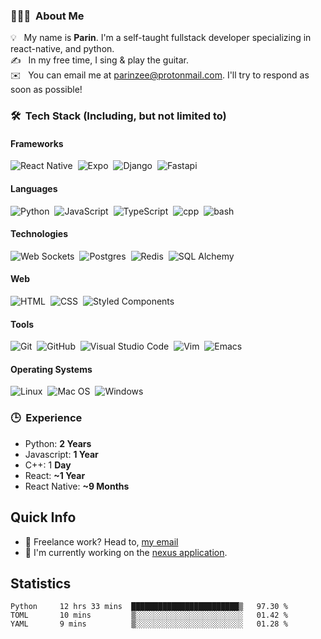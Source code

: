 ### 👨🏻‍💻 &nbsp;About Me
💡 &nbsp; My name is **Parin**. I'm a self-taught fullstack developer specializing in react-native, and python.\
✍️ &nbsp; In my free time, I sing & play the guitar.\
✉️ &nbsp; You can email me at parinzee@protonmail.com. I'll try to respond as soon as possible!
  
### 🛠 &nbsp;Tech Stack (Including, but not limited to)
#### Frameworks
![React Native](https://img.shields.io/badge/-React%20%2F%20React%20Native-05122A?style=flat&logo=react)&nbsp;
![Expo](https://img.shields.io/badge/-Expo-05122A?style=flat&logo=expo)&nbsp;
![Django](https://img.shields.io/badge/-Django-05122A?style=flat&logo=django)&nbsp;
![Fastapi](https://img.shields.io/badge/-FastAPI-05122A?style=flat&logo=fastapi)&nbsp;

#### Languages
![Python](https://img.shields.io/badge/-Python-05122A?style=flat&logo=python)&nbsp;
![JavaScript](https://img.shields.io/badge/-JavaScript-05122A?style=flat&logo=javascript)&nbsp;
![TypeScript](https://img.shields.io/badge/-Typescript-05122A?style=flat&logo=typescript)&nbsp;
![cpp](https://img.shields.io/badge/-C++-05122A?style=flat&logo=cplusplus)&nbsp;
![bash](https://img.shields.io/badge/-Bash-05122A?style=flat&logo=gnubash)&nbsp;

#### Technologies
![Web Sockets](https://img.shields.io/badge/-Web%20Sockets-05122A?style=flat&logo=webrtc)&nbsp;
![Postgres](https://img.shields.io/badge/-Postgres%20SQL-05122A?style=flat&logo=postgresql)&nbsp;
![Redis](https://img.shields.io/badge/-Redis-05122A?style=flat&logo=redis)&nbsp;
![SQL Alchemy](https://img.shields.io/badge/-SQL%20Alchemy-05122A?style=flat&logo=flask)&nbsp;

#### Web
![HTML](https://img.shields.io/badge/-HTML-05122A?style=flat&logo=HTML5)&nbsp;
![CSS](https://img.shields.io/badge/-CSS-05122A?style=flat&logo=CSS3&logoColor=1572B6)&nbsp;
![Styled Components](https://img.shields.io/badge/-Styled%20Components-05122A?style=flat&logo=styledcomponents)&nbsp;

#### Tools
![Git](https://img.shields.io/badge/-Git-05122A?style=flat&logo=git)&nbsp;
![GitHub](https://img.shields.io/badge/-GitHub-05122A?style=flat&logo=github)&nbsp;
![Visual Studio Code](https://img.shields.io/badge/-Visual%20Studio%20Code-05122A?style=flat&logo=visual-studio-code&logoColor=007ACC)&nbsp;
![Vim](https://img.shields.io/badge/-Vim-05122A?style=flat&logo=vim)&nbsp;
![Emacs](https://img.shields.io/badge/-Emacs-05122A?style=flat&logo=gnuemacs)&nbsp;

#### Operating Systems
![Linux](https://img.shields.io/badge/-Linux-05122A?style=flat&logo=linux)&nbsp;
![Mac OS](https://img.shields.io/badge/-Mac%20OS-05122A?style=flat&logo=apple)&nbsp;
![Windows](https://img.shields.io/badge/-Windows-05122A?style=flat&logo=windows)&nbsp;

### 🕒 &nbsp;Experience
- Python: **2 Years**
- Javascript: **1 Year**
- C++: 1 **Day**
- React: **~1 Year**
- React Native: **~9 Months**

## Quick Info
- 💬 Freelance work? Head to, [my email](mailto:parinzee@protonmail.com)
- 💼 I'm currently working on the [nexus application](https://github.com/Parinz/nexus-app).

## Statistics
<!--START_SECTION:waka-->
```text
Python     12 hrs 33 mins  ████████████████████████▒   97.30 % 
TOML       10 mins         ▒░░░░░░░░░░░░░░░░░░░░░░░░   01.42 % 
YAML       9 mins          ▒░░░░░░░░░░░░░░░░░░░░░░░░   01.28 % 
```
<!--END_SECTION:waka-->
